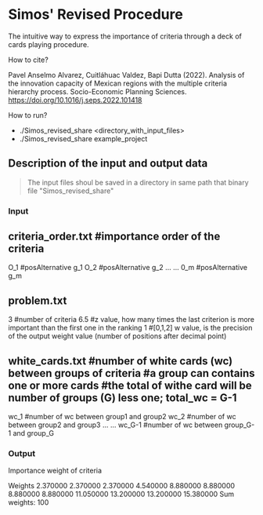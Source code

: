 # Simos' Revised Procedure
The intuitive way to express the importance of criteria through a deck of cards playing procedure.

How to cite?

Pavel Anselmo Alvarez, Cuitláhuac Valdez, Bapi Dutta (2022). Analysis of the innovation capacity of Mexican regions with the multiple criteria hierarchy process. Socio-Economic Planning Sciences. https://doi.org/10.1016/j.seps.2022.101418

How to run?
- ./Simos_revised_share <directory_with_input_files>
- ./Simos_revised_share example_project


## Description of the input and output data

> The input files shoul be saved in a directory in same path that binary file "Simos_revised_share"


### Input 


criteria_order.txt  #importance order of the criteria
---------------------------------
O_1	#posAlternative g_1
O_2	#posAlternative g_2
...	...
0_m	#posAlternative g_m


problem.txt
-------------------------------
3	#number of criteria
6.5	#z value, how many times the last criterion is more important than the first one in the ranking
1	#[0,1,2] w value, is the precision of the output weight value (number of positions after decimal point)


white_cards.txt #number of white cards (wc) between groups of criteria
		#a group can contains one or more cards
		#the total of withe card will be number of groups (G) less one; total_wc = G-1
---------------------------------
wc_1	#number of wc between group1 and group2
wc_2	#number of wc between group2 and group3
...	...
wc_G-1	#number of wc between group_G-1 and group_G



### Output 
Importance weight of criteria

Weights
2.370000
2.370000
2.370000
4.540000
8.880000
8.880000
8.880000
8.880000
11.050000
13.200000
13.200000
15.380000
Sum weights: 100

